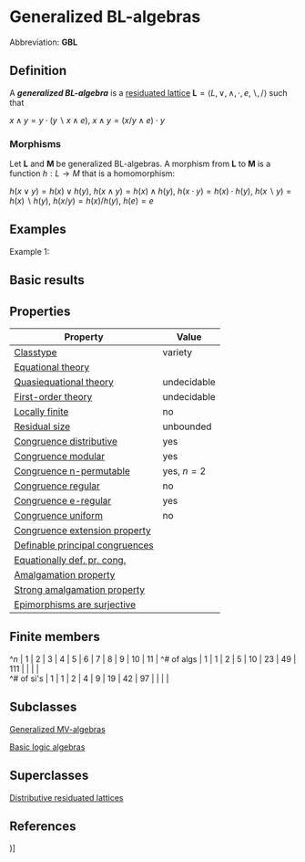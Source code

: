 # Generalized BL-algebras

Abbreviation: **GBL**

## Definition
A ***generalized BL-algebra*** is a [residuated lattice](residuated_lattices.md) 
$\mathbf{L}=\langle L, \vee, \wedge, \cdot, e, \backslash, /\rangle$ such that

$x\wedge y=y\cdot(y\backslash x\wedge e)$, $x\wedge y=(x/y\wedge e)\cdot y$

### Morphisms
Let $\mathbf{L}$ and $\mathbf{M}$ be generalized BL-algebras. A
morphism from $\mathbf{L}$ to $\mathbf{M}$ is a function $h:L\rightarrow M$
that is a homomorphism: 

$h(x\vee y)=h(x)\vee h(y)$, $h(x\wedge y)=h(x)\wedge h(y)$, $h(x\cdot y)=h(x)\cdot h(y)$, $h(x\backslash
y)=h(x)\backslash h(y)$, $h(x/y)=h(x)/h(y)$, $h(e)=e$

## Examples
Example 1: 

## Basic results


## Properties


|Property|Value|
|---|---|
|[Classtype](classtype.md)  |variety |
|[Equational theory](equational_theory.md)  | |
|[Quasiequational theory](quasiequational_theory.md)  |undecidable |
|[First-order theory](first-order_theory.md)  |undecidable |
|[Locally finite](locally_finite.md)  |no |
|[Residual size](residual_size.md)  |unbounded |
|[Congruence distributive](congruence_distributive.md)  |yes |
|[Congruence modular](congruence_modular.md)  |yes |
|[Congruence n-permutable](congruence_n-permutable.md)  |yes, $n=2$ |
|[Congruence regular](congruence_regular.md)  |no |
|[Congruence e-regular](congruence_e-regular.md)  |yes |
|[Congruence uniform](congruence_uniform.md)  |no |
|[Congruence extension property](congruence_extension_property.md)  | |
|[Definable principal congruences](definable_principal_congruences.md)  | |
|[Equationally def. pr. cong.](equationally_def._pr._cong..md)  | |
|[Amalgamation property](amalgamation_property.md)  | |
|[Strong amalgamation property](strong_amalgamation_property.md)  | |
|[Epimorphisms are surjective](epimorphisms_are_surjective.md)  | |

## Finite members
^$n$       | 1 | 2 | 3 | 4 |  5 |  6 |  7 |   8 | 9 | 10 | 11 |
^# of algs | 1 | 1 | 2 | 5 | 10 | 23 | 49 | 111 |  |   |   |   
^# of si's | 1 | 1 | 2 | 4 |  9 | 19 | 42 |  97 |  |   |   |



## Subclasses
[Generalized MV-algebras](generalized_mv-algebras.md) 

[Basic logic algebras](basic_logic_algebras.md) 


## Superclasses
[Distributive residuated lattices](distributive_residuated_lattices.md) 


## References


)]